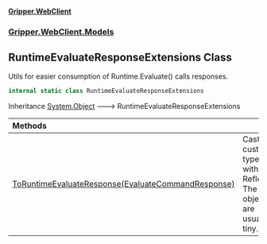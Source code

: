#### [Gripper.WebClient](index 'index')
### [Gripper.WebClient.Models](Gripper_WebClient_Models 'Gripper.WebClient.Models')
## RuntimeEvaluateResponseExtensions Class
Utils for easier consumption of Runtime.Evaluate() calls responses.  
```csharp
internal static class RuntimeEvaluateResponseExtensions
```

Inheritance [System.Object](https://docs.microsoft.com/en-us/dotnet/api/System.Object 'System.Object') &#129106; RuntimeEvaluateResponseExtensions  

| Methods | |
| :--- | :--- |
| [ToRuntimeEvaluateResponse(EvaluateCommandResponse)](Gripper_WebClient_Models_RuntimeEvaluateResponseExtensions_ToRuntimeEvaluateResponse(BaristaLabs_ChromeDevTools_Runtime_Runtime_EvaluateCommandResponse) 'Gripper.WebClient.Models.RuntimeEvaluateResponseExtensions.ToRuntimeEvaluateResponse(BaristaLabs.ChromeDevTools.Runtime.Runtime.EvaluateCommandResponse)') | Cast to custom type without Reflection. The objects are usually tiny.<br/> |
